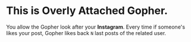 # This is Overly Attached Gopher. 

You allow the Gopher look after your **Instagram**. Every time if someone's likes your post, Gopher likes back `N` last posts of the related user.
